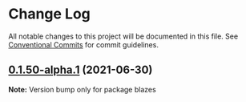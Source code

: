 # Change Log

All notable changes to this project will be documented in this file.
See [Conventional Commits](https://conventionalcommits.org) for commit guidelines.

## [0.1.50-alpha.1](https://github.com/ccanister/blazes/compare/v0.1.50-alpha.0...v0.1.50-alpha.1) (2021-06-30)

**Note:** Version bump only for package blazes
